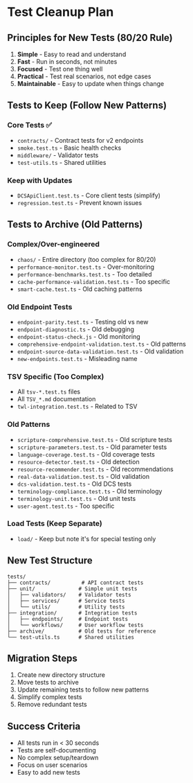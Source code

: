 # Test Cleanup Plan

## Principles for New Tests (80/20 Rule)

1. **Simple** - Easy to read and understand
2. **Fast** - Run in seconds, not minutes
3. **Focused** - Test one thing well
4. **Practical** - Test real scenarios, not edge cases
5. **Maintainable** - Easy to update when things change

## Tests to Keep (Follow New Patterns)

### Core Tests ✅
- `contracts/` - Contract tests for v2 endpoints
- `smoke.test.ts` - Basic health checks
- `middleware/` - Validator tests
- `test-utils.ts` - Shared utilities

### Keep with Updates
- `DCSApiClient.test.ts` - Core client tests (simplify)
- `regression.test.ts` - Prevent known issues

## Tests to Archive (Old Patterns)

### Complex/Over-engineered
- `chaos/` - Entire directory (too complex for 80/20)
- `performance-monitor.test.ts` - Over-monitoring
- `performance-benchmarks.test.ts` - Too detailed
- `cache-performance-validation.test.ts` - Too specific
- `smart-cache.test.ts` - Old caching patterns

### Old Endpoint Tests
- `endpoint-parity.test.ts` - Testing old vs new
- `endpoint-diagnostic.ts` - Old debugging
- `endpoint-status-check.js` - Old monitoring
- `comprehensive-endpoint-validation.test.ts` - Old patterns
- `endpoint-source-data-validation.test.ts` - Old validation
- `new-endpoints.test.ts` - Misleading name

### TSV Specific (Too Complex)
- All `tsv-*.test.ts` files
- All `TSV_*.md` documentation
- `twl-integration.test.ts` - Related to TSV

### Old Patterns
- `scripture-comprehensive.test.ts` - Old scripture tests
- `scripture-parameters.test.ts` - Old parameter tests
- `language-coverage.test.ts` - Old coverage tests
- `resource-detector.test.ts` - Old detection
- `resource-recommender.test.ts` - Old recommendations
- `real-data-validation.test.ts` - Old validation
- `dcs-validation.test.ts` - Old DCS tests
- `terminology-compliance.test.ts` - Old terminology
- `terminology-unit.test.ts` - Old unit tests
- `user-agent.test.ts` - Too specific

### Load Tests (Keep Separate)
- `load/` - Keep but note it's for special testing only

## New Test Structure

```
tests/
├── contracts/          # API contract tests
├── unit/              # Simple unit tests
│   ├── validators/    # Validator tests
│   ├── services/      # Service tests
│   └── utils/         # Utility tests
├── integration/       # Integration tests
│   ├── endpoints/     # Endpoint tests
│   └── workflows/     # User workflow tests
├── archive/           # Old tests for reference
└── test-utils.ts      # Shared utilities
```

## Migration Steps

1. Create new directory structure
2. Move tests to archive
3. Update remaining tests to follow new patterns
4. Simplify complex tests
5. Remove redundant tests

## Success Criteria

- All tests run in < 30 seconds
- Tests are self-documenting
- No complex setup/teardown
- Focus on user scenarios
- Easy to add new tests
